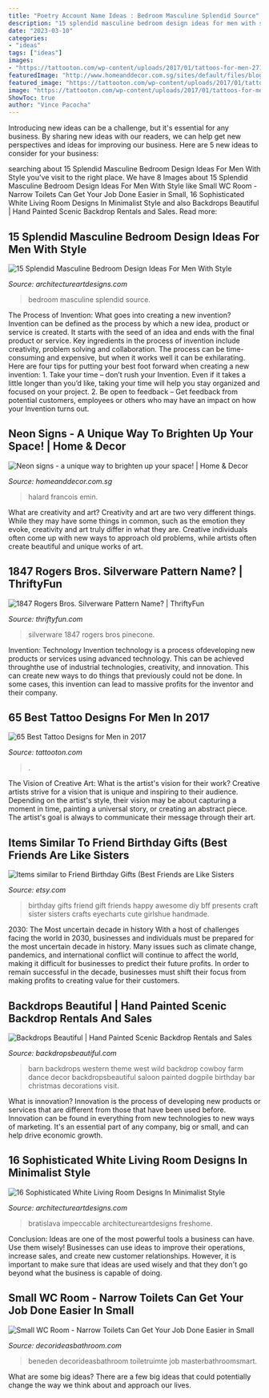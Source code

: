 ```yaml
---
title: "Poetry Account Name Ideas : Bedroom Masculine Splendid Source"
description: "15 splendid masculine bedroom design ideas for men with style"
date: "2023-03-10"
categories:
- "ideas"
tags: ["ideas"]
images:
- "https://tattooton.com/wp-content/uploads/2017/01/tattoos-for-men-271.jpg"
featuredImage: "http://www.homeanddecor.com.sg/sites/default/files/blog/2016/04/34560-tracey-emin-francois-halard-home-and-decor-singapore.jpg"
featured_image: "https://tattooton.com/wp-content/uploads/2017/01/tattoos-for-men-271.jpg"
image: "https://tattooton.com/wp-content/uploads/2017/01/tattoos-for-men-271.jpg"
ShowToc: true
author: "Vince Pacocha"
---
```



Introducing new ideas can be a challenge, but it's essential for any business. By sharing new ideas with our readers, we can help get new perspectives and ideas for improving our business. Here are 5 new ideas to consider for your business: 

	

		
searching about 15 Splendid Masculine Bedroom Design Ideas For Men With Style you've visit to the right place. We have 8 Images about 15 Splendid Masculine Bedroom Design Ideas For Men With Style like Small WC Room - Narrow Toilets Can Get Your Job Done Easier in Small, 16 Sophisticated White Living Room Designs In Minimalist Style and also Backdrops Beautiful | Hand Painted Scenic Backdrop Rentals and Sales. Read more:
		
    
## 15 Splendid Masculine Bedroom Design Ideas For Men With Style

<img loading=lazy src="https://www.architectureartdesigns.com/wp-content/uploads/2015/04/933.jpg" onerror="this.onerror=null;this.src='https://tse4.mm.bing.net/th?id=OIP.V4L6-q6sGg4RgsQmyrpNWgHaE7&amp;pid=15.1';" alt="15 Splendid Masculine Bedroom Design Ideas For Men With Style">

_Source: architectureartdesigns.com_

>bedroom masculine splendid source. 

	

The Process of Invention: What goes into creating a new invention?
Invention can be defined as the process by which a new idea, product or service is created. It starts with the seed of an idea and ends with the final product or service. Key ingredients in the process of invention include creativity, problem solving and collaboration. The process can be time-consuming and expensive, but when it works well it can be exhilarating. Here are four tips for putting your best foot forward when creating a new invention: 1. Take your time – don’t rush your Invention. Even if it takes a little longer than you’d like, taking your time will help you stay organized and focused on your project. 2. Be open to feedback – Get feedback from potential customers, employees or others who may have an impact on how your Invention turns out. 
    
## Neon Signs - A Unique Way To Brighten Up Your Space! | Home &amp; Decor

<img loading=lazy src="http://www.homeanddecor.com.sg/sites/default/files/blog/2016/04/34560-tracey-emin-francois-halard-home-and-decor-singapore.jpg" onerror="this.onerror=null;this.src='https://tse4.mm.bing.net/th?id=OIP.ukPAv8a35Idjh4VkqAaCOgHaJQ&amp;pid=15.1';" alt="Neon signs - a unique way to brighten up your space! | Home &amp; Decor">

_Source: homeanddecor.com.sg_

>halard francois emin. 

	

What are creativity and art?
Creativity and art are two very different things. While they may have some things in common, such as the emotion they evoke, creativity and art truly differ in what they are. Creative individuals often come up with new ways to approach old problems, while artists often create beautiful and unique works of art.

    
## 1847 Rogers Bros. Silverware Pattern Name? | ThriftyFun

<img loading=lazy src="https://img.thrfun.com/img/090/505/pinecone_silverware_x.jpg" onerror="this.onerror=null;this.src='https://tse3.mm.bing.net/th?id=OIP.aMQuFdWy_McogLDloz6XngHaJ4&amp;pid=15.1';" alt="1847 Rogers Bros. Silverware Pattern Name? | ThriftyFun">

_Source: thriftyfun.com_

>silverware 1847 rogers bros pinecone. 

	

Invention: Technology
Invention technology is a process ofdeveloping new products or services using advanced technology. This can be achieved throughthe use of industrial technologies, creativity, and innovation. This can create new ways to do things that previously could not be done. In some cases, this invention can lead to massive profits for the inventor and their company.

    
## 65 Best Tattoo Designs For Men In 2017

<img loading=lazy src="https://tattooton.com/wp-content/uploads/2017/01/tattoos-for-men-271.jpg" onerror="this.onerror=null;this.src='https://tse4.mm.bing.net/th?id=OIP.l1QcJwVZfWe-_yq_yYH7SQHaJ4&amp;pid=15.1';" alt="65 Best Tattoo Designs for Men in 2017">

_Source: tattooton.com_

>. 

	

The Vision of Creative Art: What is the artist's vision for their work?
Creative artists strive for a vision that is unique and inspiring to their audience. Depending on the artist's style, their vision may be about capturing a moment in time, painting a universal story, or creating an abstract piece. The artist's goal is always to communicate their message through their art.

    
## Items Similar To Friend Birthday Gifts (Best Friends Are Like Sisters

<img loading=lazy src="https://img1.etsystatic.com/000/0/6160719/il_570xN.328183703.jpg" onerror="this.onerror=null;this.src='https://tse4.mm.bing.net/th?id=OIP.4eFJ35k9lebd8jBQ5C0-zQHaJ4&amp;pid=15.1';" alt="Items similar to Friend Birthday Gifts (Best Friends are Like Sisters">

_Source: etsy.com_

>birthday gifts friend gift friends happy awesome diy bff presents craft sister sisters crafts eyecharts cute girlshue handmade. 

	

2030: The Most uncertain decade in history
With a host of challenges facing the world in 2030, businesses and individuals must be prepared for the most uncertain decade in history. Many issues such as climate change, pandemics, and international conflict will continue to affect the world, making it difficult for businesses to predict their future profits. In order to remain successful in the decade, businesses must shift their focus from making profits to creating value for their customers.

    
## Backdrops Beautiful | Hand Painted Scenic Backdrop Rentals And Sales

<img loading=lazy src="http://www.backdropsbeautiful.com/imgs/WE-1010-1560.jpg" onerror="this.onerror=null;this.src='https://tse2.mm.bing.net/th?id=OIP.7j3lXdUvTqiOLDQsIdnitAHaHX&amp;pid=15.1';" alt="Backdrops Beautiful | Hand Painted Scenic Backdrop Rentals and Sales">

_Source: backdropsbeautiful.com_

>barn backdrops western theme west wild backdrop cowboy farm dance decor backdropsbeautiful saloon painted dogpile birthday bar christmas decorations visit. 

	

What is innovation?
Innovation is the process of developing new products or services that are different from those that have been used before. Innovation can be found in everything from new technologies to new ways of marketing. It's an essential part of any company, big or small, and can help drive economic growth.

    
## 16 Sophisticated White Living Room Designs In Minimalist Style

<img loading=lazy src="https://www.architectureartdesigns.com/wp-content/uploads/2016/02/5-49-1024x617.jpg" onerror="this.onerror=null;this.src='https://tse2.mm.bing.net/th?id=OIP.BCVQWT3YVDogkztVJqiiUwHaEd&amp;pid=15.1';" alt="16 Sophisticated White Living Room Designs In Minimalist Style">

_Source: architectureartdesigns.com_

>bratislava impeccable architectureartdesigns freshome. 

	

Conclusion: Ideas are one of the most powerful tools a business can have. Use them wisely!
Businesses can use ideas to improve their operations, increase sales, and create new customer relationships. However, it is important to make sure that ideas are used wisely and that they don't go beyond what the business is capable of doing.

    
## Small WC Room - Narrow Toilets Can Get Your Job Done Easier In Small

<img loading=lazy src="http://decorideasbathroom.com/wp-content/uploads/2020/08/small-wc-room.jpg" onerror="this.onerror=null;this.src='https://tse1.mm.bing.net/th?id=OIP.PUGVe940ZIPU5qveXYRf5wHaJ3&amp;pid=15.1';" alt="Small WC Room - Narrow Toilets Can Get Your Job Done Easier in Small">

_Source: decorideasbathroom.com_

>beneden decorideasbathroom toiletruimte job masterbathroomsmart. 

	

What are some big ideas?
There are a few big ideas that could potentially change the way we think about and approach our lives.

